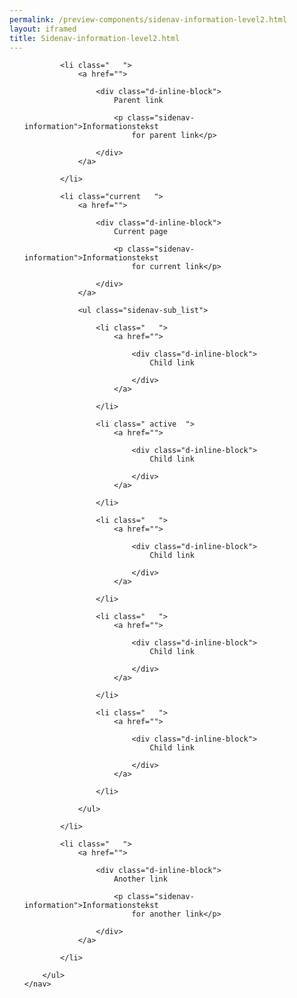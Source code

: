 ```yaml
--- 
permalink: /preview-components/sidenav-information-level2.html
layout: iframed 
title: Sidenav-information-level2.html
---
```

<div class="container mt-6 mb-6">
    <nav>
        <ul class="sidenav-list">

            <li class="   ">
                <a href="">

                    <div class="d-inline-block">
                        Parent link

                        <p class="sidenav-information">Informationstekst
                            for parent link</p>

                    </div>
                </a>

            </li>

            <li class="current   ">
                <a href="">

                    <div class="d-inline-block">
                        Current page

                        <p class="sidenav-information">Informationstekst
                            for current link</p>

                    </div>
                </a>

                <ul class="sidenav-sub_list">

                    <li class="   ">
                        <a href="">

                            <div class="d-inline-block">
                                Child link

                            </div>
                        </a>

                    </li>

                    <li class=" active  ">
                        <a href="">

                            <div class="d-inline-block">
                                Child link

                            </div>
                        </a>

                    </li>

                    <li class="   ">
                        <a href="">

                            <div class="d-inline-block">
                                Child link

                            </div>
                        </a>

                    </li>

                    <li class="   ">
                        <a href="">

                            <div class="d-inline-block">
                                Child link

                            </div>
                        </a>

                    </li>

                    <li class="   ">
                        <a href="">

                            <div class="d-inline-block">
                                Child link

                            </div>
                        </a>

                    </li>

                </ul>

            </li>

            <li class="   ">
                <a href="">

                    <div class="d-inline-block">
                        Another link

                        <p class="sidenav-information">Informationstekst
                            for another link</p>

                    </div>
                </a>

            </li>

        </ul>
    </nav>
</div>